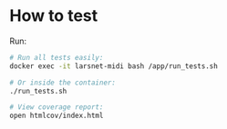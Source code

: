 # How to test

Run:

```bash
# Run all tests easily:
docker exec -it larsnet-midi bash /app/run_tests.sh

# Or inside the container:
./run_tests.sh

# View coverage report:
open htmlcov/index.html
```